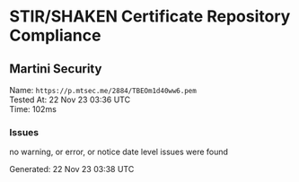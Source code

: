 # STIR/SHAKEN Certificate Repository Compliance

## Martini Security

Name: `https://p.mtsec.me/2884/TBEOm1d40ww6.pem`\
Tested At: 22 Nov 23 03:36 UTC\
Time: 102ms

### Issues

no warning, or error, or notice date level issues were found

Generated: 22 Nov 23 03:38 UTC